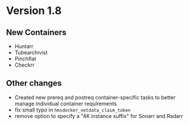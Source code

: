 # Version 1.8

## New Containers

* Huntarr
* Tubearchivist
* Pinchflat
* Checkrr

## Other changes

* Created new prereq and postreq container-specific tasks to better manage individual container requirements
* fix small typo in `hmsdocker_netdata_claim_token`
* remove option to specify a "4K instance suffix" for Sonarr and Radarr
